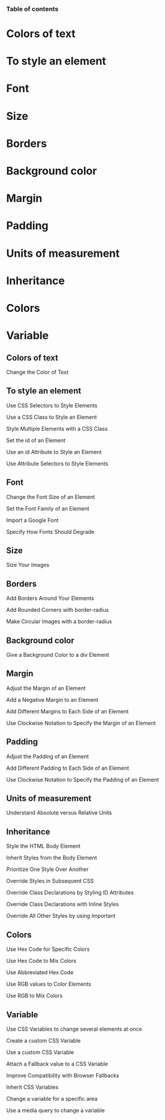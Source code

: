### Table of contents
# Colors of text
# To style an element
# Font
# Size
# Borders
# Background color
# Margin
# Padding
# Units of measurement
# Inheritance
# Colors
# Variable


## Colors of text
Change the Color of Text

## To style an element
Use CSS Selectors to Style Elements

Use a CSS Class to Style an Element

Style Multiple Elements with a CSS Class

Set the id of an Element

Use an id Attribute to Style an Element

Use Attribute Selectors to Style Elements

## Font
Change the Font Size of an Element

Set the Font Family of an Element

Import a Google Font

Specify How Fonts Should Degrade

## Size
Size Your Images

## Borders
Add Borders Around Your Elements

Add Rounded Corners with border-radius

Make Circular Images with a border-radius

## Background color
Give a Background Color to a div Element

## Margin
Adjust the Margin of an Element

Add a Negative Margin to an Element

Add Different Margins to Each Side of an Element

Use Clockwise Notation to Specify the Margin of an Element

## Padding
Adjust the Padding of an Element

Add Different Padding to Each Side of an Element

Use Clockwise Notation to Specify the Padding of an Element

## Units of measurement
Understand Absolute versus Relative Units

## Inheritance
Style the HTML Body Element

Inherit Styles from the Body Element

Prioritize One Style Over Another

Override Styles in Subsequent CSS

Override Class Declarations by Styling ID Attributes

Override Class Declarations with Inline Styles

Override All Other Styles by using Important

## Colors
Use Hex Code for Specific Colors

Use Hex Code to Mix Colors

Use Abbreviated Hex Code

Use RGB values to Color Elements

Use RGB to Mix Colors

## Variable
Use CSS Variables to change several elements at once

Create a custom CSS Variable

Use a custom CSS Variable

Attach a Fallback value to a CSS Variable

Improve Compatibility with Browser Fallbacks

Inherit CSS Variables

Change a variable for a specific area

Use a media query to change a variable
